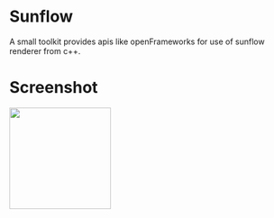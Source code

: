 <h1>Sunflow</h1>

A small toolkit provides apis like openFrameworks for use of sunflow renderer from c++.

<h1>Screenshot</h1>
<a><img src="https://raw.github.com/after12am/sunflow/master/example/boxExample/bin/image.jpeg" width="180" height="180"></a>